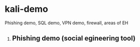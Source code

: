 # kali-demo
Phishing demo, SQL demo, VPN demo, firewall, areas of EH

1. Phishing demo (social egineering tool)
   - 
